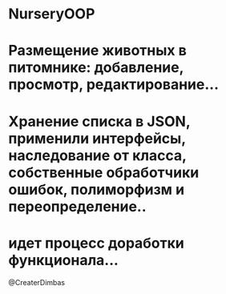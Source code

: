 # NurseryOOP
# Размещение животных в питомнике: добавление, просмотр, редактирование...
# Хранение списка в JSON, применили интерфейсы, наследование от класса, собственные обработчики ошибок, полиморфизм и переопределение..
# идет процесс доработки функционала...
@CreaterDimbas
